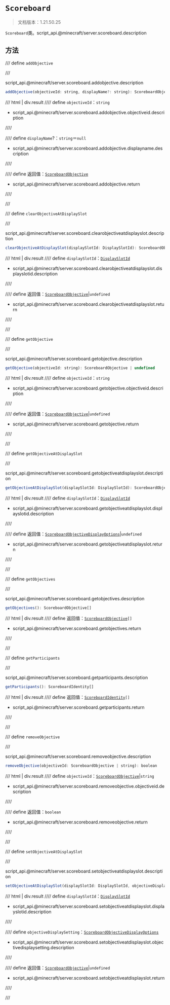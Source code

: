 # `Scoreboard`

> 文档版本：1.21.50.25

`Scoreboard`类。script_api.@minecraft/server.scoreboard.description

## 方法

/// define
`addObjective`


///

script_api.@minecraft/server.scoreboard.addobjective.description

```js
addObjective(objectiveId: string, displayName?: string): ScoreboardObjective
```

/// html | div.result
//// define
`objectiveId`：`string`

- script_api.@minecraft/server.scoreboard.addobjective.objectiveid.description


////

//// define
`displayName`?：`string`＝`null`

- script_api.@minecraft/server.scoreboard.addobjective.displayname.description


////

//// define
返回值：[`ScoreboardObjective`](./scoreboardobjective.md)

- script_api.@minecraft/server.scoreboard.addobjective.return


////

///


/// define
`clearObjectiveAtDisplaySlot`


///

script_api.@minecraft/server.scoreboard.clearobjectiveatdisplayslot.description

```js
clearObjectiveAtDisplaySlot(displaySlotId: DisplaySlotId): ScoreboardObjective | undefined
```

/// html | div.result
//// define
`displaySlotId`：[`DisplaySlotId`](./displayslotid.md)

- script_api.@minecraft/server.scoreboard.clearobjectiveatdisplayslot.displayslotid.description


////

//// define
返回值：[`ScoreboardObjective`](./scoreboardobjective.md)|`undefined`

- script_api.@minecraft/server.scoreboard.clearobjectiveatdisplayslot.return


////

///


/// define
`getObjective`


///

script_api.@minecraft/server.scoreboard.getobjective.description

```js
getObjective(objectiveId: string): ScoreboardObjective | undefined
```

/// html | div.result
//// define
`objectiveId`：`string`

- script_api.@minecraft/server.scoreboard.getobjective.objectiveid.description


////

//// define
返回值：[`ScoreboardObjective`](./scoreboardobjective.md)|`undefined`

- script_api.@minecraft/server.scoreboard.getobjective.return


////

///


/// define
`getObjectiveAtDisplaySlot`


///

script_api.@minecraft/server.scoreboard.getobjectiveatdisplayslot.description

```js
getObjectiveAtDisplaySlot(displaySlotId: DisplaySlotId): ScoreboardObjectiveDisplayOptions | undefined
```

/// html | div.result
//// define
`displaySlotId`：[`DisplaySlotId`](./displayslotid.md)

- script_api.@minecraft/server.scoreboard.getobjectiveatdisplayslot.displayslotid.description


////

//// define
返回值：[`ScoreboardObjectiveDisplayOptions`](./scoreboardobjectivedisplayoptions.md)|`undefined`

- script_api.@minecraft/server.scoreboard.getobjectiveatdisplayslot.return


////

///


/// define
`getObjectives`


///

script_api.@minecraft/server.scoreboard.getobjectives.description

```js
getObjectives(): ScoreboardObjective[]
```

/// html | div.result
//// define
返回值：<code><a href="../scoreboardobjective/">ScoreboardObjective</a>[]</code>

- script_api.@minecraft/server.scoreboard.getobjectives.return


////

///


/// define
`getParticipants`


///

script_api.@minecraft/server.scoreboard.getparticipants.description

```js
getParticipants(): ScoreboardIdentity[]
```

/// html | div.result
//// define
返回值：<code><a href="../scoreboardidentity/">ScoreboardIdentity</a>[]</code>

- script_api.@minecraft/server.scoreboard.getparticipants.return


////

///


/// define
`removeObjective`


///

script_api.@minecraft/server.scoreboard.removeobjective.description

```js
removeObjective(objectiveId: ScoreboardObjective | string): boolean
```

/// html | div.result
//// define
`objectiveId`：[`ScoreboardObjective`](./scoreboardobjective.md)|`string`

- script_api.@minecraft/server.scoreboard.removeobjective.objectiveid.description


////

//// define
返回值：`boolean`

- script_api.@minecraft/server.scoreboard.removeobjective.return


////

///


/// define
`setObjectiveAtDisplaySlot`


///

script_api.@minecraft/server.scoreboard.setobjectiveatdisplayslot.description

```js
setObjectiveAtDisplaySlot(displaySlotId: DisplaySlotId, objectiveDisplaySetting: ScoreboardObjectiveDisplayOptions): ScoreboardObjective | undefined
```

/// html | div.result
//// define
`displaySlotId`：[`DisplaySlotId`](./displayslotid.md)

- script_api.@minecraft/server.scoreboard.setobjectiveatdisplayslot.displayslotid.description


////

//// define
`objectiveDisplaySetting`：[`ScoreboardObjectiveDisplayOptions`](./scoreboardobjectivedisplayoptions.md)

- script_api.@minecraft/server.scoreboard.setobjectiveatdisplayslot.objectivedisplaysetting.description


////

//// define
返回值：[`ScoreboardObjective`](./scoreboardobjective.md)|`undefined`

- script_api.@minecraft/server.scoreboard.setobjectiveatdisplayslot.return


////

///


